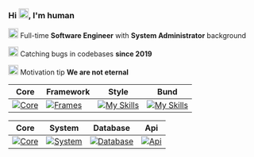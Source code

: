 ### Hi <img src="https://fonts.gstatic.com/s/e/notoemoji/latest/1f47d/512.gif" alt="👽" width="20" height="20">, I'm human

<img src="https://fonts.gstatic.com/s/e/notoemoji/latest/1f9be/512.gif" alt="🦾" width="20px" height="20px"> Full-time **Software Engineer** with **System Administrator** background

<img src="https://fonts.gstatic.com/s/e/notoemoji/latest/1f3a3/512.gif" alt="🎣" width="20px" height="20px"> Catching bugs in codebases **since 2019**

<img src="https://fonts.gstatic.com/s/e/notoemoji/latest/26a1/512.gif" alt="⚡" width="20px" height="20px"> Motivation tip **We are not eternal**

| Core | Framework | Style | Bund |
|------|------------|-------|--------|
| [![Core](https://skillicons.dev/icons?i=js,ts,html,css,androidstudio&perline=2)](https://skillicons.dev) | [![Frames](https://skillicons.dev/icons?i=react,electron,next,vue,threejs,jquery&perline=2)](https://skillicons.dev) | [![My Skills](https://skillicons.dev/icons?i=sass,tailwind,emotion,figma,ps,ai&perline=2)](https://skillicons.dev) | [![My Skills](https://skillicons.dev/icons?i=gulp,webpack,vite&perline=1)](https://skillicons.dev) |

| Core | System | Database | Api |
|------|--------|----------|-----|
| [![Core](https://skillicons.dev/icons?i=php,express,nodejs,nestjs,docker&perline=2)](https://skillicons.dev)    | [![System](https://skillicons.dev/icons?i=linux,raspberrypi,debian,ubuntu,windows&perline=2)](https://skillicons.dev) | [![Database](https://skillicons.dev/icons?i=postgres,mysql,redis,mongodb,firebase,supabase&perline=2)](https://skillicons.dev) | [![Api](https://skillicons.dev/icons?i=nginx,graphql,rabbitmq&perline=1)](https://skillicons.dev) |
